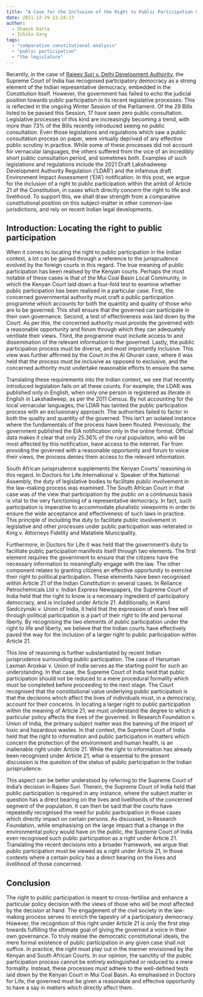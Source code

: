 ```yaml
---
title: "A Case for the Inclusion of the Right to Public Participation Under Article 21 of the Indian Constitution"
date: 2021-12-29 13:24:13
author:
  - Shamik Datta
  - Ishika Garg
tags:
  - "comparative constitutional analysis"
  - "public participation"
  - "the legislature"
---
```


Recently, in the case of [Rajeev Suri v. Delhi Development Authority](https://indiankanoon.org/doc/126137620/), the Supreme Court of India has recognised participatory democracy as a strong element of the Indian representative democracy, embedded in the Constitution itself. However, the government has failed to echo the judicial position towards public participation in its recent legislative processes. This is reflected in the ongoing Winter Session of the Parliament. Of the 29 Bills listed to be passed this Session, 17 have seen zero public consultation. Legislative processes of this kind are increasingly becoming a trend, with more than 73% of the Bills recently introduced seeing no public consultation. Even those legislations and regulations which saw a public consultation process on paper, were virtually deprived of any effective public scrutiny in practice. While some of these processes did not account for vernacular languages, the others suffered from the vice of an incredibly short public consultation period, and sometimes both. Examples of such legislations and regulations include the 2021 Draft Lakshadweep Development Authority Regulation (‘LDAR’) and the infamous draft Environment Impact Assessment (‘EIA’) notification. In this post, we argue for the inclusion of a right to public participation within the ambit of Article 21 of the Constitution, in cases which directly concern the right to life and livelihood. To support this, we shall draw strength from a comparative constitutional position on this subject-matter in other common-law jurisdictions, and rely on recent Indian legal developments.

## Introduction: Locating the right to public participation

When it comes to locating the right to public participation in the Indian context, a lot can be gained through a reference to the jurisprudence evolved by the foreign courts in this regard. The true meaning of public participation has been realised by the Kenyan courts. Perhaps the most notable of these cases is that of the Mui Coal Basin Local Community, in which the Kenyan Court laid down a four-fold test to examine whether public participation has been realised in a particular case. First, the concerned governmental authority must craft a public participation programme which accounts for both the quantity and quality of those who are to be governed. This shall ensure that the governed can participate in their own governance. Second, a test of effectiveness was laid down by the Court. As per this, the concerned authority must provide the governed with a reasonable opportunity and forum through which they can adequately ventilate their views. Third, the programme must include access to and dissemination of the relevant information to the governed. Lastly, the public participation process must be diverse, and most importantly inclusive. This view was further affirmed by the Court in the Al Ghurair case, where it was held that the process must be inclusive as opposed to exclusive, and the concerned authority must undertake reasonable efforts to ensure the same.

Translating these requirements into the Indian context, we see that recently introduced legislation fails on all these counts. For example, the LDAR was published only in English, when only one person is registered as literate in English in Lakshadweep, as per the 2011 Census. By not accounting for the local vernacular languages, the LDAR has tainted the public participation process with an exclusionary approach. The authorities failed to factor in both the quality and quantity of the governed. This isn’t an isolated instance where the fundamentals of the process have been flouted. Previously, the government published the EIA notification only in the online format. Official data makes it clear that only 25.36% of the rural population, who will be most affected by this notification, have access to the internet. Far from providing the governed with a reasonable opportunity and forum to voice their views, the process denies them access to the relevant information.

South African jurisprudence supplements the Kenyan Courts’ reasoning in this regard. In Doctors for Life International v. Speaker of the National Assembly, the duty of legislative bodies to facilitate public involvement in the law-making process was examined. The South African Court in that case was of the view that participation by the public on a continuous basis is vital to the very functioning of a representative democracy. In fact, such participation is imperative to accommodate pluralistic viewpoints in order to ensure the wide acceptance and effectiveness of such laws in practice. This principle of including the duty to facilitate public involvement in legislative and other processes under public participation was reiterated in King v. Attorneys Fidelity and Matatiele Municipality.

Furthermore, in Doctors for Life it was held that the government’s duty to facilitate public participation manifests itself through two elements. The first element requires the government to ensure that the citizens have the necessary information to meaningfully engage with the law. The other component relates to granting citizens an effective opportunity to exercise their right to political participation. These elements have been recognised within Article 21 of the Indian Constitution in several cases. In Reliance Petrochemicals Ltd v. Indian Express Newspapers, the Supreme Court of India held that the right to know is a necessary ingredient of participatory democracy, and is included under Article 21. Additionally, in Kamil Siedczynski v. Union of India, it held that the expression of one’s free will through political participation is a part of their right to life and personal liberty. By recognising the two elements of public participation under the right to life and liberty, we believe that the Indian courts have effectively paved the way for the inclusion of a larger right to public participation within Article 21.

This line of reasoning is further substantiated by recent Indian jurisprudence surrounding public participation. The case of Hanuman Laxman Aroskar v. Union of India serves as the starting point for such an understanding. In that case, the Supreme Court of India held that public participation should not be reduced to a mere procedural formality which must be completed before proceeding to the next stage. The Court recognised that the constitutional value underlying public participation is that the decisions which affect the lives of individuals must, in a democracy, account for their concerns. In locating a larger right to public participation within the meaning of Article 21, we must understand the degree to which a particular policy affects the lives of the governed. In Research Foundation v. Union of India, the primary subject matter was the banning of the import of toxic and hazardous wastes. In that context, the Supreme Court of India held that the right to information and public participation in matters which concern the protection of the environment and human health, is an inalienable right under Article 21. While the right to information has already been recognised under Article 21, what is essential to the present discussion is the question of the status of public participation in the Indian jurisprudence.

This aspect can be better understood by referring to the Supreme Court of India’s decision in Rajeev Suri. Therein, the Supreme Court of India held that public participation is required in any instance, where the subject matter in question has a direct bearing on the lives and livelihoods of the concerned segment of the population. It can then be said that the courts have repeatedly recognised the need for public participation in those cases which directly impact on certain persons. As discussed, in Research Foundation, while emphasising on the large impact that a change in the environmental policy would have on the public, the Supreme Court of India even recognised such public participation as a right under Article 21. Translating the recent decisions into a broader framework, we argue that public participation must be viewed as a right under Article 21, in those contexts where a certain policy has a direct bearing on the lives and livelihood of those concerned.

## Conclusion

The right to public participation is meant to cross-fertilise and enhance a particular policy decision with the views of those who will be most affected by the decision at hand. The engagement of the civil society in the law-making process serves to enrich the tapestry of a participatory democracy. However, the recognition of this right under Article 21 is only the first step towards fulfilling the ultimate goal of giving the governed a voice in their own governance. To truly realise the democratic constitutional ideals, the mere formal existence of public participation in any given case shall not suffice. In practice, the right must play out in the manner envisioned by the Kenyan and South African Courts. In our opinion, the sanctity of the public participation process cannot be entirely extinguished or reduced to a mere formality. Instead, these processes must adhere to the well-defined tests laid down by the Kenyan Court in Mui Coal Basin. As emphasised in Doctors for Life, the governed must be given a reasonable and effective opportunity to have a say in matters which directly affect them.
